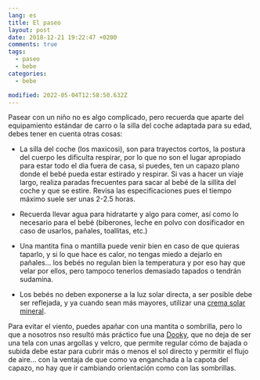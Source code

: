 ```yaml
---
lang: es
title: El paseo
layout: post
date: 2018-12-21 19:22:47 +0200
comments: true
tags:
  - paseo
  - bebe
categories:
  - bebe

modified: 2022-05-04T12:58:50.632Z
---
```


Pasear con un niño no es algo complicado, pero recuerda que aparte del equipamiento estándar de carro o la silla del coche adaptada para su edad, debes tener en cuenta otras cosas:

- La silla del coche (los maxicosi), son para trayectos cortos, la postura del cuerpo les dificulta respirar, por lo que no son el lugar apropiado para estar todo el dia fuera de casa, si puedes, ten un capazo plano donde el bebé pueda estar estirado y respirar. Si vas a hacer un viaje largo, realiza paradas frecuentes para sacar al bebé de la sillita del coche y que se estire. Revisa las especificaciones pues el tiempo máximo suele ser unas 2-2.5 horas.
- Recuerda llevar agua para hidratarte y algo para comer, así como lo necesario para el bebé (biberones, leche en polvo con dosificador en caso de usarlos, pañales, toallitas, etc.)
- Una mantita fina o mantilla puede venir bien en caso de que quieras taparlo, y si lo que hace es calor, no tengas miedo a dejarlo en pañales... los bebés no regulan bien la temperatura y por eso hay que velar por ellos, pero tampoco tenerlos demasiado tapados o tendrán sudamina.

- Los bebés no deben exponerse a la luz solar directa, a ser posible debe ser reflejada, y ya cuando sean más mayores, utilizar una [crema solar mineral](https://www.amazon.es/dp/B01E0PUYGK?tag=redken-21).

Para evitar el viento, puedes apañar con una mantita o sombrilla, pero lo que a nosotros nso resultó más práctico fue una [Dooky](https://www.amazon.es/dp/B00J56YF9W?tag=redken-21), que no deja de ser una tela con unas argollas y velcro, que permite regular cómo de bajada o subida debe estar para cubrir más o menos el sol directo y permitir el flujo de aire... con la ventaja de que como va enganchada a la capota del capazo, no hay que ir cambiando orientación como con las sombrillas.
